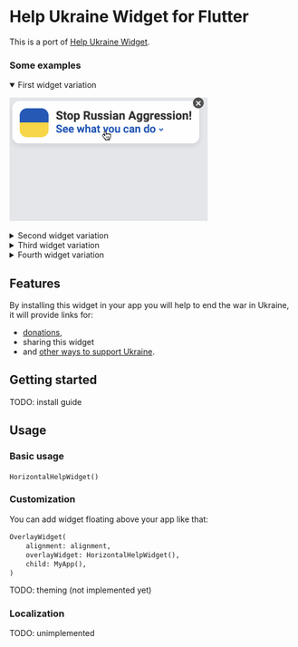 # Help Ukraine Widget for Flutter
This is a port of [Help Ukraine Widget](https://helpukrainewinwidget.org/).

### Some examples

<details open><summary>First widget variation</summary>

![](gifs/widget1.gif)
</details>

<details><summary>Second widget variation</summary>
    
![](gifs/widget2.gif)
</details>

<details><summary>Third widget variation</summary>

![](gifs/widget3.gif)
</details>

<details><summary>Fourth widget variation</summary>

![](gifs/widget4.gif)
</details>

## Features
By installing this widget in your app you will help to end the war in Ukraine, it will provide links for:

* [donations](https://uahelp.monobank.ua/),
* sharing this widget
* and [other ways to support Ukraine](https://war.ukraine.ua/).

## Getting started
TODO: install guide

## Usage

### Basic usage
`HorizontalHelpWidget()`

### Customization
You can add widget floating above your app like that:
```
OverlayWidget(
    alignment: alignment,
    overlayWidget: HorizontalHelpWidget(),
    child: MyApp(),
)
```

TODO: theming (not implemented yet)

### Localization
TODO: unimplemented
